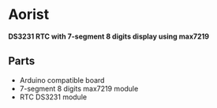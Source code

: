 # Aorist
**DS3231 RTC with 7-segment 8 digits display using max7219**

## Parts
- Arduino compatible board
- 7-segment 8 digits max7219 module
- RTC DS3231 module